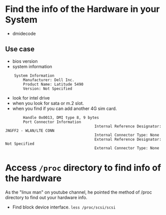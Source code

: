 # Find the info of the Hardware in your System

- dmidecode

## Use case
- bios version 
- system information
```
	System Information                                                                                                           
        Manufacturer: Dell Inc.                                                                                              
        Product Name: Latitude 5490                                                                                          
        Version: Not Specified
```

- look for intel drive
- when you look for sata or m.2 slot.
- when you find if you can add another 4G sim card.

```	
		Handle 0x0013, DMI type 8, 9 bytes
		Port Connector Information
										Internal Reference Designator: JNGFF2 - WLAN/LTE CONN
										Internal Connector Type: None
										External Reference Designator: Not Specified
										External Connector Type: None
```

# Access `/proc` directory to find info of the hardware	

As the "linux man" on youtube channel, he pointed the method of /proc directory to find out your hardware info. 
- Find block device interface. `less /proc/scsi/scsi`


